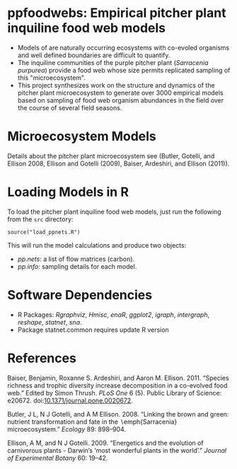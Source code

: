 ppfoodwebs: Empirical pitcher plant inquiline food web models
=============================================================

-   Models of are naturally occurring ecosystems with co-evoled
    organisms and well defined boundaries are difficult to quantify.
-   The inquiline communities of the purple pitcher plant (*Sarracenia
    purpurea*) provide a food web whose size permits replicated sampling
    of this "microecosystem".
-   This project synthesizes work on the structure and dynamics of the
    pitcher plant microecosystem to generate over 3000 empirical models
    based on sampling of food web organism abundances in the field over
    the course of several field seasons.

Microecosystem Models
=====================

Details about the pitcher plant microecosystem see (Butler, Gotelli, and
Ellison 2008, Ellison and Gotelli (2009), Baiser, Ardeshiri, and Ellison
(2011)).

Loading Models in R
===================

To load the pitcher plant inquiline food web models, just run the
following from the `src` directory:

    source("load_ppnets.R")

This will run the model calculations and produce two objects:

-   *pp.nets*: a list of flow matrices (carbon).
-   *pp.info*: sampling details for each model.

Software Dependencies
=====================

-   R Packages: *Rgraphviz*, *Hmisc*, *enaR*, *ggplot2*, *igraph*,
    *intergraph*, *reshape*, *statnet*, *sna*.
-   Package statnet.common requires update R version

References
==========

Baiser, Benjamin, Roxanne S. Ardeshiri, and Aaron M. Ellison. 2011.
“Species richness and trophic diversity increase decomposition in a
co-evolved food web.” Edited by Simon Thrush. *PLoS One* 6 (5). Public
Library of Science: e20672.
doi:[10.1371/journal.pone.0020672](https://doi.org/10.1371/journal.pone.0020672).

Butler, J L, N J Gotelli, and A M Ellison. 2008. “Linking the brown and
green: nutrient transformation and fate in the ∖emph{Sarracenia}
microecosystem.” *Ecology* 89: 898–904.

Ellison, A M, and N J Gotelli. 2009. “Energetics and the evolution of
carnivorous plants - Darwin’s ‘most wonderful plants in the world’.”
*Journal of Experimental Botany* 60: 19–42.
